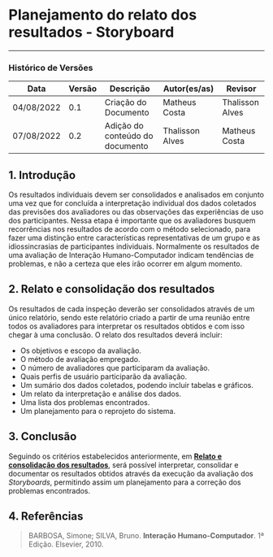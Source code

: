 # Planejamento do relato dos resultados - Storyboard
***

### Histórico de Versões

**Data** | **Versão** | **Descrição** | **Autor(es/as)** | **Revisor** |
--- | --- | --- | --- | --- |
04/08/2022 | 0.1 | Criação do Documento | Matheus Costa | Thalisson Alves
07/08/2022 | 0.2 | Adição do conteúdo do documento | Thalisson Alves | Matheus Costa

## 1. Introdução

Os resultados individuais devem ser consolidados e analisados em conjunto uma vez que for concluída a interpretação individual dos dados coletados das previsões dos avaliadores ou das observações das experiências de uso dos participantes. Nessa etapa é importante que os avaliadores busquem recorrências nos resultados de acordo com o método selecionado, para fazer uma distinção entre características representativas de um grupo e as idiossincrasias de participantes individuais. Normalmente os resultados de uma avaliação de Interação Humano-Computador indicam tendências de problemas, e não a certeza que eles irão ocorrer em algum momento.

## 2. Relato e consolidação dos resultados

Os resultados de cada inspeção deverão ser consolidados através de um único relatório, sendo este relatório criado a partir de uma reunião entre todos os avaliadores para interpretar os resultados obtidos e com isso chegar à uma conclusão. O relato dos resultados deverá incluir:

- Os objetivos e escopo da avaliação.
- O método de avaliação empregado.
- O número de avaliadores que participaram da avaliação.
- Quais perfis de usuário participarão da avaliação.
- Um sumário dos dados coletados, podendo incluir tabelas e gráficos.
- Um relato da interpretação e análise dos dados.
- Uma lista dos problemas encontrados.
- Um planejamento para o reprojeto do sistema.

## 3. Conclusão

Seguindo os critérios estabelecidos anteriormente, em [**Relato e consolidação dos resultados**](#2-relato-e-consolidacao-dos-resultados), será possível interpretar, consolidar e documentar os resultados obtidos através da execução da avaliação dos *Storyboards*, permitindo assim um planejamento para a correção dos problemas encontrados.

## 4. Referências

> BARBOSA, Simone; SILVA, Bruno. **Interação Humano-Computador**. 1ª Edição. Elsevier, 2010.
